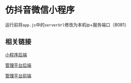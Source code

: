 # 仿抖音微信小程序

运行前将`app.js`中的`serverUrl`修改为本机ip+服务端口（8081）

## 相关链接

[小程序后端](https://github.com/JunXia0425/DDJ-Video)

[管理平台后端](https://github.com/JunXia0425/DDJ-Admin)

[管理平台前端]()